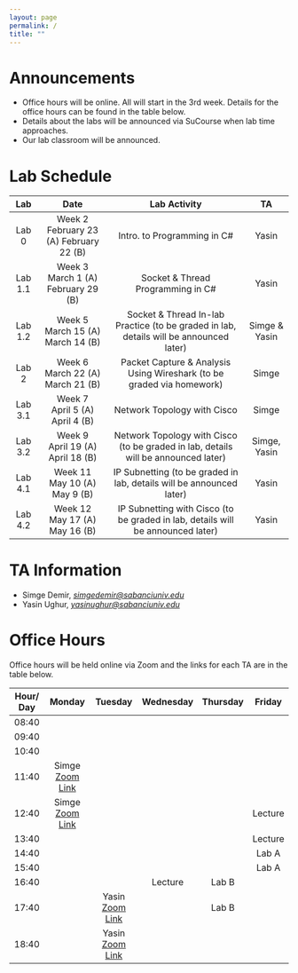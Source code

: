```yaml
---
layout: page
permalink: /
title: ""
---
```


# Announcements
- Office hours will be online. All will start in the 3rd week. Details for the office hours can be found in the table below.
- Details about the labs will be announced via SuCourse when lab time approaches.
- Our lab classroom will be announced.


# Lab Schedule

|   Lab   |                     Date                      |                                        Lab Activity                                        |          TA          |
|:-------:|:---------------------------------------------:|:------------------------------------------------------------------------------------------:|:--------------------:|
|  Lab 0  | Week 2 <br/> February 23 (A) February 22 (B)  |                                Intro. to Programming in C#                                 |        Yasin         |
| Lab 1.1 |   Week 3 <br/> March 1 (A)  February 29 (B)   |                             Socket & Thread Programming in C#                              |        Yasin         |
| Lab 1.2 | Week 5  <br/> March 15 (A) <br/> March 14 (B) |   Socket & Thread In-lab Practice (to be graded in lab, details will be announced later)   | Simge & Yasin |
|  Lab 2  |    Week 6 <br/> March 22 (A)  March 21 (B)    |           Packet Capture & Analysis Using Wireshark (to be graded via homework)            |         Simge         |
|  Lab 3.1  |        Week 7 <br/> April 5 (A) <br/> April 4 (B)        | Network Topology with Cisco | Simge |
|  Lab 3.2  |        Week 9 <br/> April 19 (A) <br/> April 18 (B)        | Network Topology with Cisco (to be graded in lab, details will be announced later) |        Simge, Yasin         |
|  Lab 4.1  |        Week 11 <br/> May 10 (A) <br/> May 9 (B)        | IP Subnetting (to be graded in lab, details will be announced later) |        Yasin         |
|  Lab 4.2  |        Week 12 <br/> May 17 (A) <br/> May 16 (B)        | IP Subnetting with Cisco (to be graded in lab, details will be announced later) |        Yasin         |


# TA Information

- Simge Demir, *simgedemir@sabanciuniv.edu*  
- Yasin Ughur,  *yasinughur@sabanciuniv.edu*

# Office Hours

Office hours will be held online via Zoom and the links for each TA are in the table below. 

| Hour/ Day |                                            **Monday**                                             |                         **Tuesday**                          |                        **Wednesday**                         | **Thursday** | **Friday** |
|:---------:|:-------------------------------------------------------------------------------------------------:|:------------------------------------------------------------:|:------------------------------------------------------------:|:------------:|:----------:|
|   08:40   |                                               			 	                                    |                              		                           |                                                              |              |            |
|   09:40   |                                               		 	                                        |                              		                           |                                                              |              |            |
|   10:40   |                                                                                                   |                                                              |                              		                          |              |            |
|   11:40   | Simge [Zoom Link](https://sabanciuniv.zoom.us/j/97501603938?pwd=Z3hiZHZjR2NRZGs3NktpWjQ5UEpLZz09) |                                                              |                                                              |              |            |
|   12:40   | Simge [Zoom Link](https://sabanciuniv.zoom.us/j/97501603938?pwd=Z3hiZHZjR2NRZGs3NktpWjQ5UEpLZz09) |                                                              |                                                              |              |  Lecture   |
|   13:40   |                                                                                                   |                                                              |                                                              |              |  Lecture   |
|   14:40   |                                                                                                   |                                                              |                                                              |              |   Lab A    |
|   15:40   |                                                                                                   |                                                              |                                                              |              |   Lab A    |
|   16:40   |                                                                                                   |                                                              |                           Lecture                            |    Lab B     |            |
|   17:40   |                                                                                                   | Yasin [Zoom Link](https://sabanciuniv.zoom.us/j/95528607325) |                                                              |    Lab B     |            |
|   18:40   |                                                                                                   | Yasin [Zoom Link](https://sabanciuniv.zoom.us/j/95528607325) |                                                              |              |            |